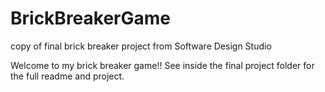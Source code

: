# BrickBreakerGame
copy of final brick breaker project from Software Design Studio

Welcome to my brick breaker game!! See inside the final project folder for the full readme and project. 
